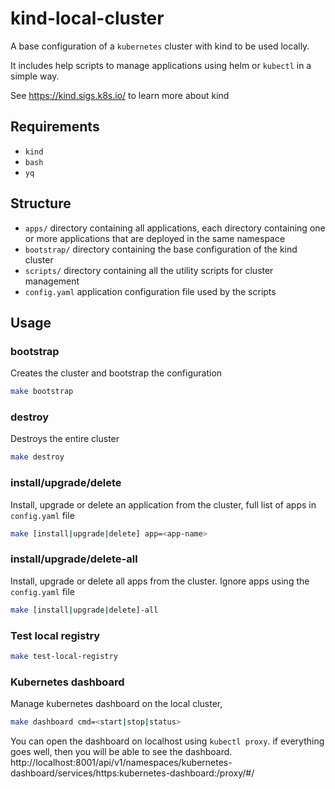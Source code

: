 # kind-local-cluster

A base configuration of a `kubernetes` cluster with kind to be used locally.

It includes help scripts to manage applications using helm or `kubectl` in a simple way.

See https://kind.sigs.k8s.io/ to learn more about kind

## Requirements

- `kind`
- `bash`
- `yq`

## Structure

- `apps/` directory containing all applications, each directory containing one or more applications that are deployed in the same namespace
- `bootstrap/` directory containing the base configuration of the kind cluster
- `scripts/` directory containing all the utility scripts for cluster management
- `config.yaml` application configuration file used by the scripts

## Usage

### bootstrap

Creates the cluster and bootstrap the configuration

```sh
make bootstrap
```

### destroy

Destroys the entire cluster

```sh
make destroy
```

### install/upgrade/delete

Install, upgrade or delete an application from the cluster, full list of apps in `config.yaml` file

```sh
make [install|upgrade|delete] app=<app-name>
```

### install/upgrade/delete-all

Install, upgrade or delete all apps from the cluster. Ignore apps using the `config.yaml` file

```sh
make [install|upgrade|delete]-all
```

### Test local registry

```sh
make test-local-registry
```

### Kubernetes dashboard

Manage kubernetes dashboard on the local cluster,

```sh
make dashboard cmd=<start|stop|status>
```

You can open the dashboard on localhost using `kubectl proxy`. if everything goes well, then you will be able to see the dashboard.
http://localhost:8001/api/v1/namespaces/kubernetes-dashboard/services/https:kubernetes-dashboard:/proxy/#/
